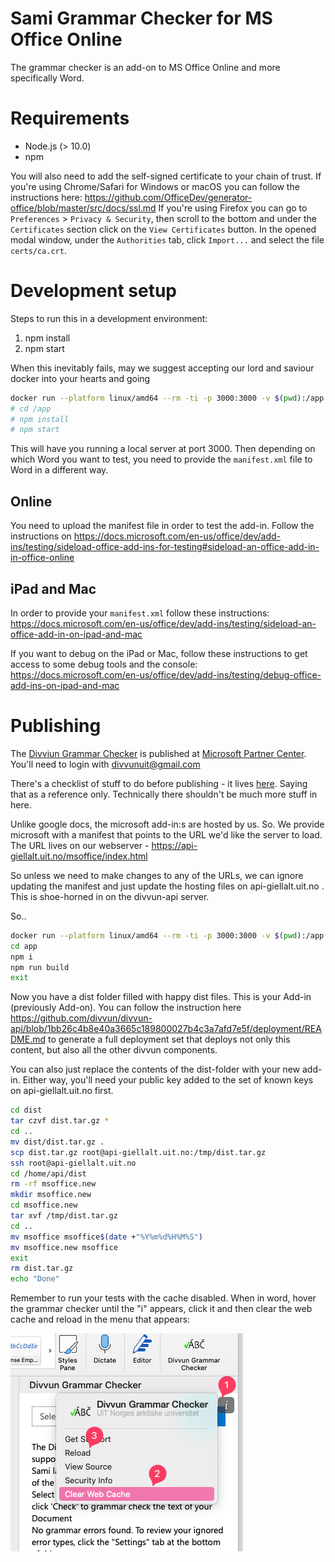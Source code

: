 # Sami Grammar Checker for MS Office Online

The grammar checker is an add-on to MS Office Online and more specifically Word.

# Requirements

- Node.js (> 10.0)
- npm

You will also need to add the self-signed certificate to your chain of trust. If you're using Chrome/Safari for Windows or macOS you can follow the instructions here: https://github.com/OfficeDev/generator-office/blob/master/src/docs/ssl.md
If you're using Firefox you can go to `Preferences` > `Privacy & Security`, then scroll to the bottom and under the `Certificates` section click on the `View Certificates` button. In the opened modal window, under the `Authorities` tab,
click `Import...` and select the file `certs/ca.crt`.

# Development setup

Steps to run this in a development environment:

1. npm install
2. npm start

When this inevitably fails, may we suggest accepting our lord and saviour docker into your hearts and going

```bash
docker run --platform linux/amd64 --rm -ti -p 3000:3000 -v $(pwd):/app node:10 bash
# cd /app
# npm install
# npm start
```

This will have you running a local server at port 3000. Then depending on which Word you want to test,
you need to provide the `manifest.xml` file to Word in a different way.

## Online

You need to upload the manifest file in order to test the add-in. Follow the instructions on https://docs.microsoft.com/en-us/office/dev/add-ins/testing/sideload-office-add-ins-for-testing#sideload-an-office-add-in-in-office-online

## iPad and Mac

In order to provide your `manifest.xml` follow these instructions:
https://docs.microsoft.com/en-us/office/dev/add-ins/testing/sideload-an-office-add-in-on-ipad-and-mac

If you want to debug on the iPad or Mac, follow these instructions to get access to some debug tools and the console:
https://docs.microsoft.com/en-us/office/dev/add-ins/testing/debug-office-add-ins-on-ipad-and-mac


# Publishing

The [Divviun Grammar Checker](https://appsource.microsoft.com/en-us/product/office/WA200001000?tab=Overview) is published at [Microsoft Partner Center](https://partner.microsoft.com/nb-no/dashboard/office/products/c280f9cf-93a4-4916-b322-f6d3c13d955a/setup). You'll need to login with divvunuit@gmail.com

There's a checklist of stuff to do before publishing - it lives [here](https://learn.microsoft.com/en-us/partner-center/marketplace/checklist). Saying that as a reference only. Technically there shouldn't be much more stuff in here.

Unlike google docs, the microsoft add-in:s are hosted by us. So. We provide microsoft with a manifest that points to the URL we'd like the server to load. The URL lives on our webserver - https://api-giellalt.uit.no/msoffice/index.html

So unless we need to make changes to any of the URLs, we can ignore updating the manifest and just update the hosting files on api-giellalt.uit.no . This is shoe-horned in on the divvun-api server. 

So.. 

```bash
docker run --platform linux/amd64 --rm -ti -p 3000:3000 -v $(pwd):/app node:10 bash
cd app
npm i
npm run build
exit
```

Now you have a dist folder filled with happy dist files. This is your Add-in (previously Add-on). You can follow the instruction here https://github.com/divvun/divvun-api/blob/1bb26c4b8e40a3665c189800027b4c3a7afd7e5f/deployment/README.md to generate a full deployment set that deploys not only this content, but also all the other divvun components. 

You can also just replace the contents of the dist-folder with your new add-in. Either way, you'll need your public key added to the set of known keys on api-giellalt.uit.no first. 

```bash
cd dist
tar czvf dist.tar.gz *
cd ..
mv dist/dist.tar.gz .
scp dist.tar.gz root@api-giellalt.uit.no:/tmp/dist.tar.gz
ssh root@api-giellalt.uit.no
cd /home/api/dist
rm -rf msoffice.new
mkdir msoffice.new
cd msoffice.new
tar xvf /tmp/dist.tar.gz
cd ..
mv msoffice msoffice$(date +"%Y%m%d%H%M%S")
mv msoffice.new msoffice
exit
rm dist.tar.gz
echo "Done"
```

Remember to run your tests with the cache disabled. When in word, hover the grammar checker until the "i" appears, click it and then clear the web cache and reload in the menu that appears:

![How to relaod in word](reload_word.png)
